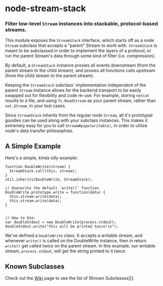 node-stream-stack
=================
### Filter low-level `Stream` instances into stackable, protocol-based streams.

This module exposes the `StreamStack` interface, which starts off as a node
`Stream` subclass that accepts a "parent" Stream to work with. `StreamStack` is
meant to be subclassed in order to implement the layers of a protocol, or run the
parent Stream's data through some kind of filter (i.e. compression).

By default, a `StreamStack` instance proxies all events downstream (from the
parent stream to the child stream), and proxies all functions calls upstream
(from the child stream to the parent stream).

Keeping the `StreamStack` subclass' implementation independent of the parent
`Stream` instance allows for the backend transport to be easily swapped out
for flexibility and code re-use. For example, storing `netcat` results to a file,
and using `fs.ReadStream` as your parent stream, rather than `net.Stream`, in your
test cases.

Since `StreamStack` inherits from the regular node `Stream`, all it's prototypal
goodies can be used along with your subclass instances. This makes it extremely
easy for you to call `Stream#pipe(writable)`, in order to utilize node's data
transfer philosophies.


A Simple Example
----------------

Here's a simple, kinda silly example:

    function DoubleWrite(stream) {
      StreamStack.call(this, stream);
    }
    util.inherits(DoubleWrite, StreamStack);

    // Overwrite the default `write()` function
    DoubleWrite.prototype.write = function(data) {
      this.stream.write(data);
      this.stream.write(data);
    }


    // How to Use:
    var doubleStdout = new DoubleWrite(process.stdout);
    doubleStdout.write("this will be printed twice!\n");

We've defined a `DoubleWrite` class. It accepts a writable stream, and
whenever `write()` is called on the DoubleWrite instance, then in return
`write()` get called _twice_ on the parent stream. In this example, our
writable stream, `process.stdout`, will get the string printed to it twice.


Known Subclasses
----------------

Check out the [Wiki][] page to see the list of [Known Subclasses][].

[Wiki]: https://github.com/TooTallNate/node-stream-stack/wiki
